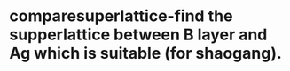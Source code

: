 # comparesuperlattice-find the supperlattice between B layer and Ag which is suitable (for shaogang).
